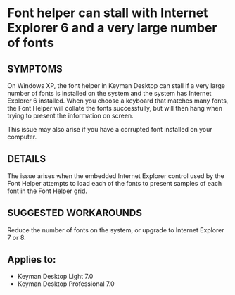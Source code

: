 # Font helper can stall with Internet Explorer 6 and a very large number of fonts

<h2>SYMPTOMS</h2>

<p>On Windows XP, the font helper in Keyman Desktop can stall if a very large number of fonts is installed on the system and the system has Internet Explorer 6 installed.  When you choose a keyboard that matches many fonts, the Font Helper will collate the fonts successfully, but will then hang when trying to present the information on screen.</p>

<p>This issue may also arise if you have a corrupted font installed on your computer.</p>

<h2>DETAILS</h2>

<p>The issue arises when the embedded Internet Explorer control used by the Font Helper attempts to load each of the fonts to present samples of each font in the Font Helper grid.</p>

<h2>SUGGESTED WORKAROUNDS</h2>

<p>Reduce the number of fonts on the system, or upgrade to Internet Explorer 7 or 8.</p>

## Applies to:
 * Keyman Desktop Light 7.0
 * Keyman Desktop Professional 7.0
